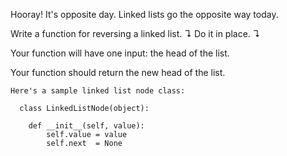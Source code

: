 Hooray! It's opposite day. Linked lists go the opposite way today.

Write a function for reversing a linked list. ↴ Do it in place. ↴

Your function will have one input: the head of the list.

Your function should return the new head of the list.
```
Here's a sample linked list node class:

  class LinkedListNode(object):

    def __init__(self, value):
        self.value = value
        self.next  = None
        
```